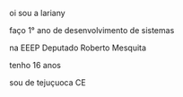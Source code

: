  oi sou a lariany 
 
 faço 1° ano de desenvolvimento de sistemas
 
 na EEEP Deputado Roberto Mesquita 
 
 tenho 16 anos
 
 sou de tejuçuoca CE 


